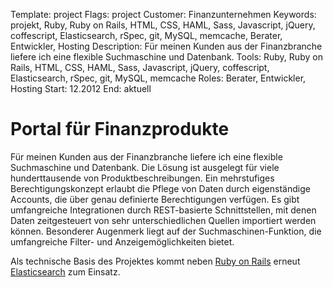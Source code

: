 Template: project
Flags: project
Customer: Finanzunternehmen
Keywords: projekt, Ruby, Ruby on Rails, HTML, CSS, HAML, Sass, Javascript, jQuery, coffescript, Elasticsearch, rSpec, git, MySQL, memcache, Berater, Entwickler, Hosting
Description: Für meinen Kunden aus der Finanzbranche liefere ich eine flexible Suchmaschine und Datenbank.
Tools: Ruby, Ruby on Rails, HTML, CSS, HAML, Sass, Javascript, jQuery, coffescript, Elasticsearch, rSpec, git, MySQL, memcache
Roles: Berater, Entwickler, Hosting
Start: 12.2012
End: aktuell

# Portal für Finanzprodukte

Für meinen Kunden aus der Finanzbranche liefere ich eine flexible Suchmaschine und Datenbank. Die Lösung ist ausgelegt für viele hunderttausende von Produktbeschreibungen. Ein mehrstufiges Berechtigungskonzept erlaubt die Pflege von Daten durch eigenständige Accounts, die über genau definierte Berechtigungen verfügen. Es gibt umfangreiche Integrationen durch REST-basierte Schnittstellen, mit denen Daten zeitgesteuert von sehr unterschiedlichen Quellen importiert werden können. Besonderer Augenmerk liegt auf der Suchmaschinen-Funktion, die umfangreiche Filter- und Anzeigemöglichkeiten bietet.

Als technische Basis des Projektes kommt neben [Ruby on Rails](http://rubyonrails.org) erneut [Elasticsearch](http://www.elasticsearch.org) zum Einsatz.
